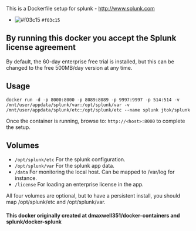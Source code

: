 This is a Dockerfile setup for splunk - http://www.splunk.com
- ![#f03c15](https://placehold.it/15/f03c15/000000?text=+) `#f03c15`
## By running this docker you accept the Splunk license agreement

By default, the 60-day enterprise free trial is installed, but this can be changed to the free 500MB/day version at any time.

## Usage

```
docker run -d -p 8000:8000 -p 8089:8089 -p 9997:9997 -p 514:514 -v /mnt/user/appdata/splunk/var:/opt/splunk/var -v /mnt/user/appdata/splunk/etc:/opt/splunk/etc --name splunk jtok/splunk
```

Once the container is running, browse to: `http://<host>:8000` to complete the setup.

## Volumes

* `/opt/splunk/etc` For the splunk configuration.
* `/opt/splunk/var` For the splunk app data.
* `/data` For monitoring the local host. Can be mapped to /var/log for instance.
* `/license` For loading an enterprise license in the app.

All four volumes are optional, but to have a persistent install, you should map /opt/splunk/etc and /opt/splunk/var.
#### This docker originally created at dmaxwell351/docker-containers and splunk/docker-splunk
